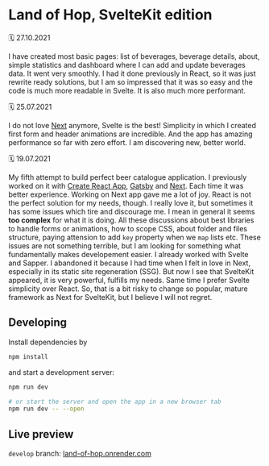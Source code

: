# Land of Hop, SvelteKit edition

🗓️ 27.10.2021

I have created most basic pages: list of beverages, beverage details, about, simple statistics and dashboard where I can add and update beverages data. It went very smoothly. I had it done previously in React, so it was just rewrite ready solutions, but I am so impressed that it was so easy and the code is much more readable in Svelte. It is also much more performant.

🗓️ 25.07.2021

I do not love [Next](https://nextjs.org/) anymore, Svelte is the best! Simplicity in which I created first form and header animations are incredible. And the app has amazing performance so far with zero effort. I am discovering new, better world.

🗓️ 19.07.2021

My fifth attempt to build perfect beer catalogue application. I previously worked on it with [Create React App](https://create-react-app.dev/), [Gatsby](https://www.gatsbyjs.com/) and [Next](https://nextjs.org/). Each time it was better experience. Working on Next app gave me a lot of joy. React is not the perfect solution for my needs, though. I really love it, but sometimes it has some issues which tire and discourage me. I mean in general it seems **too complex** for what it is doing. All these discussions about best libraries to handle forms or animations, how to scope CSS, about folder and files structure, paying attension to add `key` property when we `map` lists etc. These issues are not something terrible, but I am looking for something what fundamentally makes developement easier. I already worked with Svelte and Sapper. I abandoned it because I had time when I felt in love in Next, especially in its static site regeneration (SSG). But now I see that SvelteKit appeared, it is very powerful, fulfills my needs. Same time I prefer Svelte simplicity over React. So, that is a bit risky to change so popular, mature framework as Next for SvelteKit, but I believe I will not regret.

## Developing

Install dependencies by

```bash
npm install
```

and start a development server:

```bash
npm run dev

# or start the server and open the app in a new browser tab
npm run dev -- --open
```

## Live preview

`develop` branch: [land-of-hop.onrender.com](https://land-of-hop.onrender.com)
